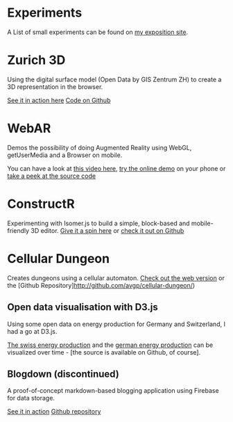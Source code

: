 <!-- ::Experiments -->
# Experiments

A List of small experiments can be found on [my exposition site](http://avgp.github.io/exposition).

# Zurich 3D

Using the digital surface model (Open Data by GIS Zentrum ZH) to create a 3D representation in the browser.

[See it in action here](http://avgp.github.io/zurich3d)
[Code on Github](https://github.com/avgp/zurich3d)

# WebAR
Demos the possibility of doing Augmented Reality using WebGL, getUserMedia and a Browser on mobile.

You can have a look at [this video here](https://youtube.com/hoNwys9RdPE), [try the online demo](http://avgp.github.io/webAR) on your phone or [take a peek at the source code](https://github.com/avgp/webAR)

# ConstructR

Experimenting with Isomer.js to build a simple, block-based and mobile-friendly 3D editor.
[Give it a spin here](http://avgp.github.io/constructr/#) or [check it out on Github](https://github.com/avgp/constructr)

# Cellular Dungeon
Creates dungeons using a cellular automaton.
[Check out the web version](http://avgp.github.io/cellular-dungeon/examples/browser/index.html) or the [Github Repository]http://github.com/avgp/cellular-dungeon/)

## Open data visualisation with D3.js
Using some open data on energy production for Germany and Switzerland, I had a go at D3.js.

[The swiss energy production](http://avgp.github.io/opendata-playground/energy_production/switzerland/index.html)
and the [german energy production](https://github.com/AVGP/opendata-playground/tree/master/energy_production) can be visualized over time - [the source is available on Github, of course].


## Blogdown (discontinued)
A proof-of-concept markdown-based blogging application using Firebase for data storage.

[See it in action](http://avgp.github.io/blogdown)
[Github repository](https://github.com/avgp/blogdown)
